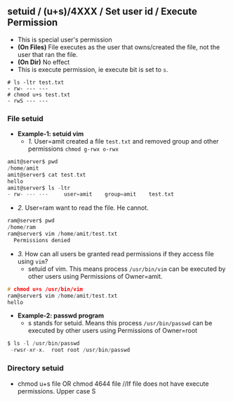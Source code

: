 ## setuid / (u+s)/4XXX / Set user id / Execute Permission
- This is special user's permission
- **(On Files)** File executes as the user that owns/created the file, not the user that ran the file. 
- **(On Dir)** No effect
- This is execute permission, ie execute bit is set to `s`.
```
# ls -ltr test.txt
- rw- --- ---
# chmod u+s test.txt
- rwS --- ---
```

### File setuid
- **Example-1: setuid vim**
  - *1.* User=amit created a file `test.txt` and removed group and other permissions `chmod g-rwx o-rwx`
```c
amit@server$ pwd
/home/amit
amit@server$ cat test.txt
hello
amit@server$ ls -ltr
- rw- --- ---     user=amit    group=amit    test.txt
```
  - *2.* User=ram want to read the file. He cannot.
```c
ram@server$ pwd
/home/ram
ram@server$ vim /home/amit/test.txt
  Permissions denied
```
  - *3.* How can all users be granted read permissions if they access file using `vim`? 
    - setuid of vim. This means process `/usr/bin/vim` can be executed by other users using Permissions of Owner=amit.
```c
# chmod u+s /usr/bin/vim
ram@server$ vim /home/amit/test.txt
hello
```
- **Example-2: passwd program**
  - s stands for setuid. Means this process `/usr/bin/passwd` can be executed by other users using Permissions of Owner=root
```c
$ ls -l /usr/bin/passwd
 -rwsr-xr-x.  root root /usr/bin/passwd
``` 

### Directory setuid
- chmod u+s file    OR    chmod 4644 file         //If file does not have execute permissions. Upper case S
